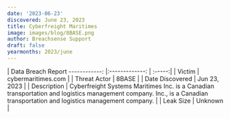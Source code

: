```yaml
---
date: '2023-06-23'
discovered: June 23, 2023
title: Cyberfreight Maritimes
image: images/blog/8BASE.png
author: Breachsense Support
draft: false
yearmonths: 2023/june
---
```



| Data Breach Report
------------:     |:-------------:    | :-----:|
| Victim      | cybermaritimes.com      | 
| Threat Actor      | 8BASE      | 
| Date Discovered      | Jun 23, 2023      | 
| Description      | Cyberfreight Systems Maritimes Inc. is a Canadian transportation and logistics management company. Inc., is a Canadian transportation and logistics management company.      | 
| Leak Size      | Unknown      | 


